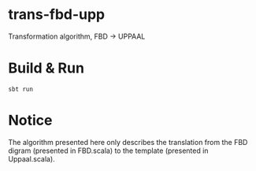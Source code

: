 # trans-fbd-upp
Transformation algorithm, FBD -> UPPAAL

# Build & Run

```shell
sbt run
```

# Notice

The algorithm presented here only describes the translation from
the FBD digram (presented in FBD.scala) to the template 
(presented in Uppaal.scala).